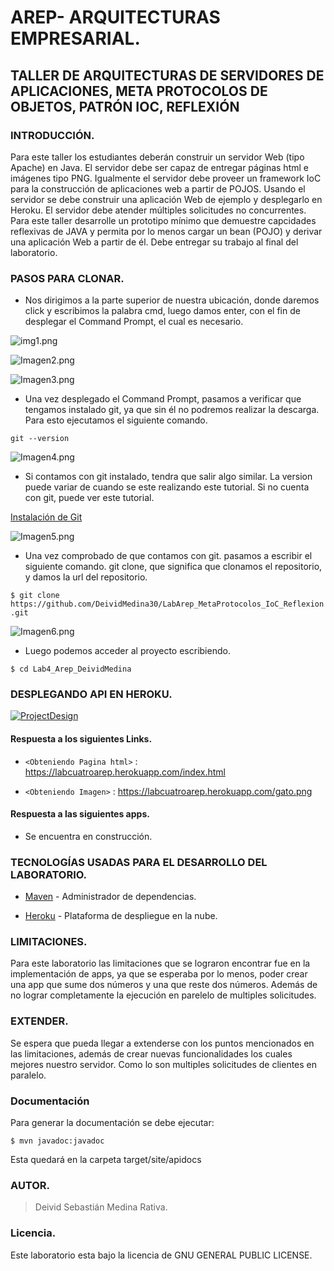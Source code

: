 # AREP- ARQUITECTURAS EMPRESARIAL.

## TALLER DE ARQUITECTURAS DE SERVIDORES DE APLICACIONES, META PROTOCOLOS DE OBJETOS, PATRÓN IOC, REFLEXIÓN

### INTRODUCCIÓN.

Para este taller los estudiantes deberán construir un servidor Web (tipo Apache) en Java. El servidor debe ser capaz
de entregar páginas html e imágenes tipo PNG. Igualmente el servidor debe proveer un framework IoC
para la construcción de aplicaciones web a partir de POJOS. Usando el servidor se debe construir
una aplicación Web de ejemplo y desplegarlo en Heroku. El servidor debe atender múltiples solicitudes
no concurrentes.
Para este taller desarrolle un prototipo mínimo que demuestre capcidades reflexivas de JAVA y
permita por lo menos cargar un bean (POJO) y derivar una aplicación Web a partir de él. Debe
entregar su trabajo al final del laboratorio.

### PASOS PARA CLONAR.

-  Nos dirigimos a la parte superior de nuestra ubicación, donde daremos click y escribimos la palabra cmd, luego damos enter, con el fin de desplegar
   el Command Prompt, el cual es necesario.

![img1.png](https://i.postimg.cc/GmSNVZZL/img1.png)

![Imagen2.png](https://i.postimg.cc/vB5N1DDT/Imagen2.png)

![Imagen3.png](https://i.postimg.cc/T3hNVthZ/Imagen3.png)

- Una vez desplegado el Command Prompt, pasamos a verificar que tengamos instalado git, ya que sin él no podremos realizar la descarga.
  Para esto ejecutamos el siguiente comando.

`git --version`

![Imagen4.png](https://i.postimg.cc/nh5R0qDM/Imagen4.png)

- Si contamos con git instalado, tendra que salir algo similar. La version puede variar de cuando se este realizando este tutorial.
  Si no cuenta con git, puede ver este tutorial.

[Instalación de Git][id/name]

[id/name]: https://www.youtube.com/watch?v=cYLapo1FFmA

![Imagen5.png](https://i.postimg.cc/fR6CxZG9/Imagen5.png)

-  Una vez comprobado de que contamos con git. pasamos a escribir el siguiente comando. git clone,
   que significa que clonamos el repositorio, y damos la url del repositorio.

`$ git clone https://github.com/DeividMedina30/LabArep_MetaProtocolos_IoC_Reflexion.git`

![Imagen6.png](https://i.postimg.cc/gjkHY0Zf/Imagen6.png)

- Luego podemos acceder al proyecto escribiendo.

`$ cd Lab4_Arep_DeividMedina`

### DESPLEGANDO API EN HEROKU.

[![ProjectDesign](https://www.herokucdn.com/deploy/button.png)](https://labcuatroarep.herokuapp.com/)

#### Respuesta a los siguientes Links.

- `<Obteniendo Pagina html>` : <https://labcuatroarep.herokuapp.com/index.html>

- `<Obteniendo Imagen>` : <https://labcuatroarep.herokuapp.com/gato.png>

#### Respuesta a las siguientes apps.

- Se encuentra en construcción.

### TECNOLOGÍAS USADAS PARA EL DESARROLLO DEL LABORATORIO.

* [Maven](https://maven.apache.org/) - Administrador de dependencias.

* [Heroku](https://heroku.com) - Plataforma de despliegue en la nube.

### LIMITACIONES.

Para este laboratorio las limitaciones que se lograron encontrar fue en la implementación de apps, ya que
se esperaba por lo menos, poder crear una app que sume dos números y una que reste dos números.
Además de no lograr completamente la ejecución en parelelo de multiples solicitudes.

### EXTENDER.

Se espera que pueda llegar a extenderse con los puntos mencionados en las limitaciones, además de crear nuevas
funcionalidades los cuales mejores nuestro servidor. Como lo son multiples solicitudes de
clientes en paralelo.

### Documentación

Para generar la documentación se debe ejecutar:

`$ mvn javadoc:javadoc`

Esta quedará en la carpeta target/site/apidocs

### AUTOR.

> Deivid Sebastián Medina Rativa.

### Licencia.

Este laboratorio esta bajo la licencia de GNU GENERAL PUBLIC LICENSE.

